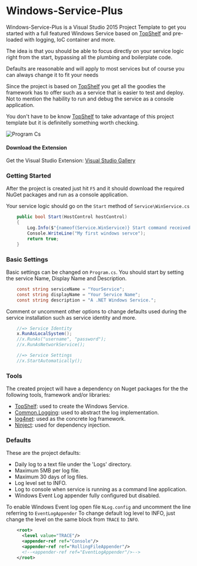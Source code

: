 

Windows-Service-Plus
======================

Windows-Service-Plus is a Visual Studio 2015 Project Template to get you started with a full featured Windows Service based on [TopShelf][1] and pre-loaded with logging, IoC container and more. 

The idea is that you should be able to focus directly on your service logic right from the start, bypassing all the plumbing and boilerplate code.

Defaults are reasonable and will apply to most services but of course you can always change it to fit your needs

Since the project is based on [TopShelf][1] you get all the goodies the framework has to offer such as a service that is easier to test and deploy. Not to mention the hability to run and debug the service as a console application. 

You don't have to be know [TopShelf][1] to take advantage of this project template but it is definitelly something worth checking.

![Program Cs](images/intro.png)

#### Download the Extension

Get the Visual Studio Extension:
[Visual Studio Gallery](https://visualstudiogallery.msdn.microsoft.com/68418c38-2178-466f-b161-3a6bf789451c)

### Getting Started

After the project is created just hit `F5` and it should download the required NuGet packages and run as a console application.

Your service logic should go on the `Start` method of `Service\WinService.cs`

```csharp
    public bool Start(HostControl hostControl)
    {                        
        Log.Info($"{nameof(Service.WinService)} Start command received.");
        Console.WriteLine("My first windows servce");            
        return true;
    }
```

### Basic Settings

Basic settings can be changed on `Program.cs`.
You should start by setting the service Name, Display Name and Description.

```csharp
    const string serviceName = "YourService";
    const string displayName = "Your Service Name";
    const string description = "A .NET Windows Service.";
```

Comment or uncomment other options to change defaults used during the service installation such as service identity and more.

```csharp
    //=> Service Identity 
    x.RunAsLocalSystem();
    //x.RunAs("username", "password"); 
    //x.RunAsNetworkService();

    //=> Service Settings 
    //x.StartAutomatically(); 
```
    

### Tools

The created project will have a dependency on Nuget packages for the the following tools, framework and/or libraries:

* [TopShelf][1]: used to create the Windows Service.
* [Common.Logging]( https://github.com/net-commons/common-logging): used to abstract the log implementation.
* [log4net]( http://logging.apache.org/log4net/): used as the concrete log framework.
* [Ninject]( http://www.ninject.org/): used for dependency injection.

### Defaults

These are the project defaults:

* Daily log to a text file under the 'Logs' directory.
* Maximum 5MB per log file.
* Maximum 30 days of log files.
* Log level set to INFO.
* Log to console when service is running as a command line application.
* Windows Event Log appender fully configured but disabled.

To enable Windows Event log open file `NLog.config` and uncomment the line referring to `EventLogAppender`
To change default log level to INFO, just change the level on the same block from `TRACE` to `INFO`.

```xml
    <root>
      <level value="TRACE"/>
      <appender-ref ref="Console"/>
      <appender-ref ref="RollingFileAppender"/>
      <!--<appender-ref ref="EventLogAppender"/>-->
    </root>
```

[1]: http://topshelf-project.com/ "TopShelf"
